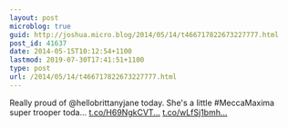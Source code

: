 ```yaml
---
layout: post
microblog: true
guid: http://joshua.micro.blog/2014/05/14/t466717822673227777.html
post_id: 41637
date: 2014-05-15T10:12:54+1100
lastmod: 2019-07-30T17:41:51+1100
type: post
url: /2014/05/14/t466717822673227777.html
---
```

Really proud of @hellobrittanyjane today. She's a little #MeccaMaxima super trooper toda... [t.co/H69NgkCVT...](http://t.co/H69NgkCVTE) [t.co/wLfSj1bmh...](http://t.co/wLfSj1bmhk)
